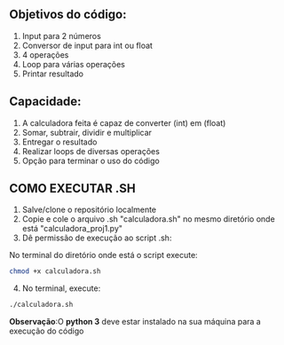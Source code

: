 ## Objetivos do código:
1. Input para 2 números 
2. Conversor de input para int ou float 
3. 4 operações 
4. Loop para várias operações  
5. Printar resultado
## Capacidade:
1. A calculadora feita é capaz de converter (int) em (float)
2. Somar, subtrair, dividir e multiplicar
3. Entregar o resultado
4. Realizar loops de diversas operações
5. Opção para terminar o uso do código

## **COMO EXECUTAR .SH**
1. Salve/clone o repositório localmente
2. Copie e cole o arquivo .sh "calculadora.sh" no mesmo diretório onde está "calculadora_proj1.py"
3. Dê permissão de execução ao script .sh:

No terminal do diretório onde está o script execute:
```bash
chmod +x calculadora.sh
```
4. No terminal, execute:
```bash
./calculadora.sh
```
**Observação**:O **python 3** deve estar instalado na sua máquina para a execução do código
